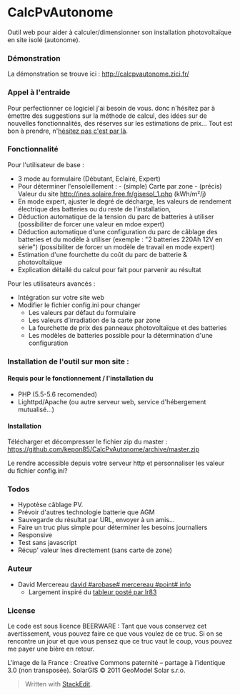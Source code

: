 # CalcPvAutonome

Outil web pour aider à calculer/dimensionner son installation photovoltaïque en site isolé (autonome). 
 
### Démonstration

La démonstration se trouve ici : http://calcpvautonome.zici.fr/ 

### Appel à l'entraide

Pour perfectionner ce logiciel j'ai besoin de vous. donc n'hésitez par à émettre des suggestions sur la méthode de calcul, des idées sur de nouvelles fonctionnalités, des réserves sur les estimations de prix... Tout est bon à prendre, n'[hésitez pas c'est par là](http://david.mercereau.info/contact/).

### Fonctionnalité 

Pour l'utilisateur de base :

  - 3 mode au formulaire (Débutant, Eclairé, Expert)
  - Pour déterminer l'ensoleillement : 
		- (simple) Carte par zone
		- (précis) Valeur du site http://ines.solaire.free.fr/gisesol_1.php (kWh/m²/j)
  - En mode expert, ajuster le degré de décharge, les valeurs de rendement électrique des batteries ou du reste de l'installation, 
  - Déduction automatique de la tension du parc de batteries à utiliser (possibiliter de forcer une valeur en mdoe expert)
  - Déduction automatique d'une configuration du parc de câblage des batteries et du modèle à utiliser (exemple : "2 batteries 220Ah 12V en série") (possibiliter de forcer un modèle de travail en mode expert)
  - Estimation d'une fourchette du coût du parc de batterie & photovoltaïque 
  - Explication détailé du calcul pour fait pour parvenir au résultat

Pour les utilisateurs avancés : 

  - Intégration sur votre site web
  - Modifier le fichier config.ini pour changer
	- Les valeurs par défaut du formulaire
	- Les valeurs d'irradiation de la carte par zone
	- La fourchette de prix des panneaux photovoltaïque et des batteries
	- Les modèles de batteries possible pour la détermination d'une configuration

### Installation de l'outil sur mon site :

#### Requis pour le fonctionnement / l'installation du 

  * PHP (5.5-5.6 recomended)
  * Lighttpd/Apache (ou autre serveur web, service d'hébergement mutualisé...)

#### Installation

Télécharger et décompresser le fichier zip du master : https://github.com/kepon85/CalcPvAutonome/archive/master.zip

Le rendre accessible depuis votre serveur http et personnaliser les valeur du fichier config.ini?

### Todos

 - Hypotèse câblage PV. 
 - Prévoir d'autres technologie batterie que AGM
 - Sauvegarde du résultat par URL, envoyer à un amis...
 - Faire un truc plus simple pour déterminer les besoins journaliers
 - Responsive
 - Test sans javascript
 - Récup' valeur Ines directement (sans carte de zone)
 
### Auteur

  - David Mercereau [david #arobase# mercereau #point# info](http://david.mercereau.info/contact/)
	  - Largement inspiré du [tableur posté par lr83](http://forum-photovoltaique.fr/viewtopic.php?p=403856#p403837)

### License

Le code est sous licence BEERWARE : Tant que vous conservez cet avertissement, vous pouvez faire ce que vous voulez de ce truc. Si on se rencontre un jour et que vous pensez que ce truc vaut le coup, vous pouvez me payer une bière en retour. 

L'image de la France : Creative Commons paternité – partage à l’identique 3.0 (non transposée). SolarGIS © 2011 GeoModel Solar s.r.o.

> Written with [StackEdit](https://stackedit.io/).




